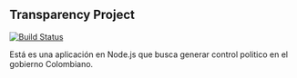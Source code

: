 ## Transparency Project

[![Build Status](https://travis-ci.org/javiercf/sparrow.svg?branch=master)](https://travis-ci.org/javiercf/sparrow)

Está es una aplicación en Node.js que busca generar control politico en el gobierno Colombiano.